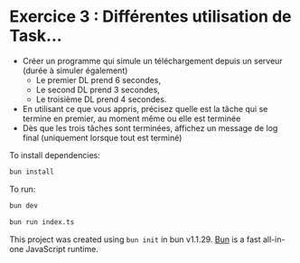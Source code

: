 # Exercice 3 : Différentes utilisation de Task...
- Créer un programme qui simule un téléchargement depuis un serveur (durée à simuler également)
    - Le premier DL prend 6 secondes,
    - Le second DL prend 3 secondes,
    - Le troisième DL prend 4 secondes.
- En utilisant ce que vous appris, précisez quelle est la tâche qui se termine en premier, au moment même ou elle est terminée
- Dès que les trois tâches sont terminées, affichez un message de log final (uniquement lorsque tout est terminé)

To install dependencies:

```bash
bun install
```

To run:

```bash
bun dev
```

```bash
bun run index.ts
```

This project was created using `bun init` in bun v1.1.29. [Bun](https://bun.sh) is a fast all-in-one JavaScript runtime.
